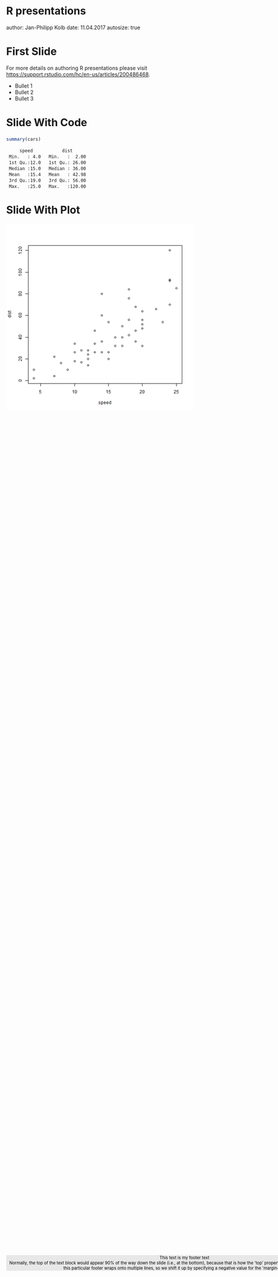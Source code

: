 <style>
.reveal h1, .reveal h2, .reveal h3 {
  word-wrap: normal;
  -moz-hyphens: none;
}
.small-code pre code {
  font-size: 1em;
}
.footer {
    color: black; background: #E8E8E8;
    position: fixed; top: 90%;
    text-align:center; width:100%;
}
</style>

R presentations
========================================================
author: Jan-Philipp Kolb
date: 11.04.2017
autosize: true

First Slide
========================================================

For more details on authoring R presentations please visit <https://support.rstudio.com/hc/en-us/articles/200486468>.

- Bullet 1
- Bullet 2
- Bullet 3

<div class="footer" style="margin-top:-150px;font-size:80%;">
This text is my footer text<br>
Normally, the top of the text block would appear 90% of the way down the slide (i.e., at the bottom), because that is how the 'top' property is defined in the 'footer' style. However this particular footer wraps onto multiple lines, so we shift it up by specifying a negative value for the 'margin-top' property.</div>

Slide With Code
========================================================


```r
summary(cars)
```

```
     speed           dist       
 Min.   : 4.0   Min.   :  2.00  
 1st Qu.:12.0   1st Qu.: 26.00  
 Median :15.0   Median : 36.00  
 Mean   :15.4   Mean   : 42.98  
 3rd Qu.:19.0   3rd Qu.: 56.00  
 Max.   :25.0   Max.   :120.00  
```

Slide With Plot
========================================================

![plot of chunk unnamed-chunk-2](Rpres-figure/unnamed-chunk-2-1.png)
